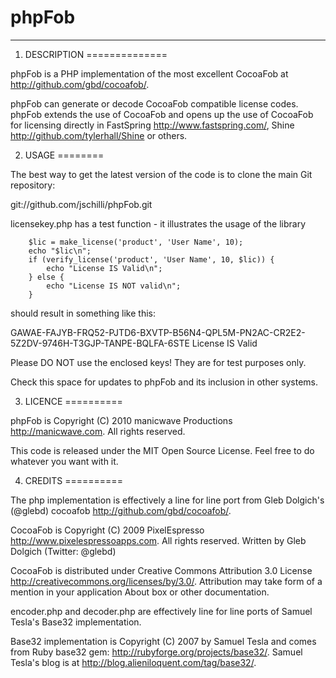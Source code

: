 phpFob
========
-----------

1. DESCRIPTION
==============

phpFob is a PHP implementation of the most excellent CocoaFob at
<http://github.com/gbd/cocoafob/>.


phpFob can generate or decode CocoaFob compatible license codes.  phpFob extends 
the use of CocoaFob and opens up the use of CocoaFob for licensing directly in 
FastSpring <http://www.fastspring.com/>, Shine <http://github.com/tylerhall/Shine> or others.

2. USAGE
========

The best way to get the latest version of the code is to clone the main Git
repository:

git://github.com/jschilli/phpFob.git


licensekey.php has a test function - it illustrates the usage of the library

		$lic = make_license('product', 'User Name', 10);
		echo "$lic\n";
		if (verify_license('product', 'User Name', 10, $lic)) {
			echo "License IS Valid\n";
		} else {
			echo "License IS NOT valid\n";
		}

should result in something like this:

GAWAE-FAJYB-FRQ52-PJTD6-BXVTP-B56N4-QPL5M-PN2AC-CR2E2-5Z2DV-9746H-T3GJP-TANPE-BQLFA-6STE
License IS Valid

Please DO NOT use the enclosed keys!  They are for test purposes only.

Check this space for updates to phpFob and its inclusion in other systems.


3. LICENCE
==========

phpFob is Copyright (C) 2010 manicwave Productions
<http://manicwave.com>. All rights reserved. 

This code is released under the MIT Open Source License. Feel free to do whatever you want with it.

4. CREDITS
==========

The php implementation is effectively a line for line port from Gleb Dolgich's (@glebd)
cocoafob <http://github.com/gbd/cocoafob/>.

CocoaFob is Copyright (C) 2009 PixelEspresso
<http://www.pixelespressoapps.com>. All rights reserved. Written by Gleb
Dolgich (Twitter: @glebd)

CocoaFob is distributed under Creative Commons Attribution 3.0 License
<http://creativecommons.org/licenses/by/3.0/>. Attribution may take form of a
mention in your application About box or other documentation.

encoder.php and decoder.php are effectively line for line ports of Samuel Tesla's Base32 
implementation.

Base32 implementation is Copyright (C) 2007 by Samuel Tesla and comes from
Ruby base32 gem: <http://rubyforge.org/projects/base32/>. Samuel Tesla's blog
is at <http://blog.alieniloquent.com/tag/base32/>.

